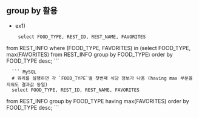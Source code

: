 ## group by 활용
 - ex1)
     ``` MySQL
      select FOOD_TYPE, REST_ID, REST_NAME, FAVORITES 
from REST_INFO 
where (FOOD_TYPE, FAVORITES) in 
(select FOOD_TYPE, max(FAVORITES) from REST_INFO group by FOOD_TYPE) 
order by FOOD_TYPE desc; 
      ``` 
      
      ``` MySQL
      # 쿼리를 실행하면 각 `FOOD_TYPE`별 첫번째 식당 정보가 나옴 (having max 부분을 지워도 결과값 동일) 
      select FOOD_TYPE, REST_ID, REST_NAME, FAVORITES
from REST_INFO
group by FOOD_TYPE
having max(FAVORITES)
order by FOOD_TYPE desc;
      ```
